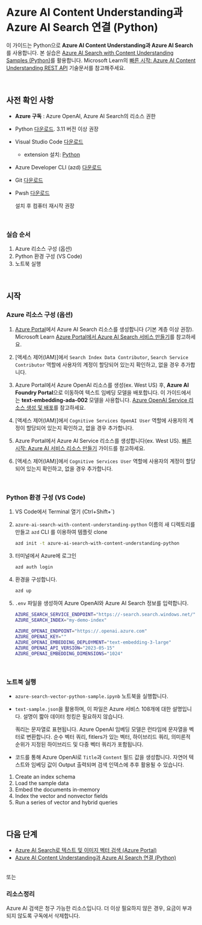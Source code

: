 # Azure AI Content Understanding과 Azure AI Search 연결 (Python)

이 가이드는 Python으로 **Azure AI Content Understanding과 Azure AI Search**를 사용합니다. 본 실습은 [Azure AI Search with Content Understanding Samples (Python)](https://github.com/Azure-Samples/azure-ai-search-with-content-understanding-python/)를 활용합니다. Microsoft Learn의 [빠른 시작: Azure AI Content Understanding REST API](https://learn.microsoft.com/ko-kr/azure/ai-services/content-understanding/quickstart/use-rest-api) 기술문서를 참고해주세요.   

<br/>

## 사전 확인 사항

* **Azure 구독** : Azure OpenAI, Azure AI Search의 리소스 권한

* Python [다운로드](https://www.python.org/downloads/). 3.11 버전 이상 권장
  
* Visual Studio Code [다운로드](https://code.visualstudio.com/download)
  * extension 설치: [Python](https://marketplace.visualstudio.com/items?itemName=ms-python.python) 

* Azure Developer CLI (azd) [다운로드](https://aka.ms/install-azd)

* Git [다운로드](https://git-scm.com/downloads)

* Pwsh [다운로드](https://learn.microsoft.com/en-us/powershell/scripting/install/installing-powershell-on-windows?view=powershell-7.5) 

  설치 후 컴퓨터 재시작 권장


<br/> 

### 실습 순서
1. Azure 리소스 구성 (옵션) 
2. Python 환경 구성 (VS Code) 
3. 노트북 실행 


<br/> 

## 시작 

### Azure 리소스 구성 (옵션)  

1. [Azure Portal](https://portal.azure.com/)에서 Azure AI Search 리소스를 생성합니다 (기본 계층 이상 권장). Microsoft Learn [Azure Portal에서 Azure AI Search 서비스 만들기](https://learn.microsoft.com/ko-kr/azure/search/search-create-service-portal)를 참고하세요.

2. [액세스 제어(IAM)]에서 `Search Index Data Contributor`, `Search Service Contributor` 역할에 사용자의 계정이 할당되어 있는지 확인하고, 없을 경우 추가합니다. 

3. Azure Portal에서 Azure OpenAI 리소스를 생성(ex. West US) 후, **Azure AI Foundry Portal**으로 이동하여 텍스트 임베딩 모델을 배포합니다. 이 가이드에서는 **text-embedding-ada-002** 모델을 사용합니다. [Azure OpenAI Service 리소스 생성 및 배포](https://learn.microsoft.com/ko-kr/azure/ai-services/openai/how-to/create-resource?pivots=web-portal)를 참고하세요.

4. [액세스 제어(IAM)]에서 `Cognitive Services OpenAI User` 역할에 사용자의 계정이 할당되어 있는지 확인하고, 없을 경우 추가합니다.

5. Azure Portal에서 Azure AI Service 리소스를 생성합니다(ex. West US). [빠른 시작: Azure AI 서비스 리소스 만들기](https://learn.microsoft.com/ko-kr/azure/ai-services/multi-service-resource?pivots=azportal) 가이드를 참고하세요.

6. [액세스 제어(IAM)]에서 `Cognitive Services User` 역할에 사용자의 계정이 할당되어 있는지 확인하고, 없을 경우 추가합니다.


<br/> 

### Python 환경 구성 (VS Code) 

1. VS Code에서 Terminal 열기 (Ctrl+Shift+`)

2. `azure-ai-search-with-content-understanding-python` 이름의 새 디렉토리를 만들고 `azd` CLI 를 이용하여 템플릿 clone

    ```bash 
    azd init -t azure-ai-search-with-content-understanding-python 
    ```
 
3. 터미널에서 Azure에 로그인

    ```bash
    azd auth login
    ```
 
4. 환경을 구성합니다. 

    ```bash
    azd up 
    ```
 




5. `.env` 파일을 생성하여 Azure OpenAI와 Azure AI Search 정보를 입력합니다.

    ```bash
    AZURE_SEARCH_SERVICE_ENDPOINT="https://-search.search.windows.net/" 
    AZURE_SEARCH_INDEX="my-demo-index" 
     
    AZURE_OPENAI_ENDPOINT="https://.openai.azure.com" 
    AZURE_OPENAI_KEY="" 
    AZURE_OPENAI_EMBEDDING_DEPLOYMENT="text-embedding-3-large" 
    AZURE_OPENAI_API_VERSION="2023-05-15" 
    AZURE_OPENAI_EMBEDDING_DIMENSIONS="1024"
    ```



<br/> 

### 노트북 실행  

* `azure-search-vector-python-sample.ipynb` 노트북을 실행합니다.

* `text-sample.json`을 활용하며, 이 파일은 Azure 서비스 108개에 대한 설명입니다. 설명이 짧아 데이터 청킹은 필요하지 않습니다.

  쿼리는 문자열로 표현됩니다. Azure OpenAI 임베딩 모델은 런타임에 문자열을 벡터로 변환합니다.
  순수 벡터 쿼리, fitlers가 있는 벡터, 하이브리드 쿼리, 의미론적 순위가 지정된 하이브리드 및 다중 벡터 쿼리가 포함됩니다.
  
* 코드를 통해 Azure OpenAI로 `Title`과 `Content` 필드 값을 생성합니다. 
  자연어 텍스트와 임베딩 값이 Output 출력되며 검색 인덱스에 추후 활용될 수 있습니다. 


1. Create an index schema
2. Load the sample data
3. Embed the documents in-memory
4. Index the vector and nonvector fields
5. Run a series of vector and hybrid queries



<br/> 


## 다음 단계 

* [Azure AI Search로 텍스트 및 이미지 벡터 검색 (Azure Portal)](https://github.com/mnrvacho/ProjectMooModule4/blob/main/1.%20Azure%20OpenAI%20-%20Text%20and%20image%20Vector%20Search%20(Azure%20Portal).md)
* [Azure AI Content Understanding과 Azure AI Search 연결 (Python)](https://github.com/mnrvacho/ProjectMooModule4/blob/main/3.%20Azure%20Content%20Understanding%20-%20Rest%20API.md)


<br/> 
또는 

### 리소스정리
Azure AI 검색은 청구 가능한 리소스입니다. 더 이상 필요하지 않은 경우, 요금이 부과되지 않도록 구독에서 삭제합니다.


<br/> 
